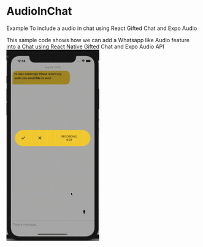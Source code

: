 # AudioInChat
Example To include a audio in chat using React Gifted Chat and Expo Audio

This sample code shows how we can add a Whatsapp like Audio feature into a Chat using React Native Gifted Chat and Expo Audio API
<img src="https://github.com/laxmy/AudioInChat/blob/master/_Recording_2020-08-19_at_12.14.06_AM.gif" height=500/>
